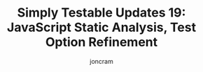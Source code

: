 ---
title: "Simply Testable Updates 19: JavaScript Static Analysis, Test Option Refinement"
short_title: "Simply Testable Updates 19: JS Analysis, Test Option Refinement"
author: joncram
newsletter_meta:
    issue_number: 19th
    url: https://us5.campaign-archive2.com/?u=ac75e33d993d2b502e333ddd0&amp;id=84708929e5
    closing_sentence: Expect the next in a week from now, December 12 2012.
    highlights:
        - I detailed in a blog post the <a href="https://blog.simplytestable.com/november-20th-downtime-post-mortem/">causes of the November 20 to November 26 downtime</a>
        - In preparation for introducing JavaScript static analysis, I wrote about <a href="https://blog.simplytestable.com/installing-jslint-for-command-line-use-on-ubuntu/">installing JSLint for command line use</a>
        - The option for full-site JavaScript static analysis was deployed live (for select users only)
---